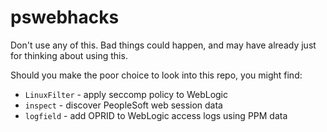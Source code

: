 # pswebhacks

Don't use any of this. Bad things could happen, and may have already just for thinking about using this.

Should you make the poor choice to look into this repo, you might find:

* `LinuxFilter` - apply seccomp policy to WebLogic
* `inspect` - discover PeopleSoft web session data
* `logfield` - add OPRID to WebLogic access logs using PPM data
